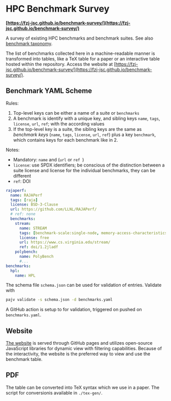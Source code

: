# HPC Benchmark Survey

**[https://fzj-jsc.github.io/benchmark-survey/](https://fzj-jsc.github.io/benchmark-survey/)**

A survey of existing HPC benchmarks and benchmark suites. See also [benchmark taxonomy](https://github.com/LLNL/benchmark-taxonomy).

The list of benchmarks collected here in a machine-readable manner is transformed into tables, like a TeX table for a paper or an interactive table hosted within the repository. Access the website at [https://fzj-jsc.github.io/benchmark-survey/](https://fzj-jsc.github.io/benchmark-survey/).

## Benchmark YAML Scheme

Rules: 

1. Top-level keys can be either a name of a suite or `benchmarks`
2. A benchmark is identify with a unique key, and sibling keys `name`, `tags`, `license`, `url`, `ref`; with the according values
3. If the top-level key is a suite, the sibling keys are the same as _benchmark keys_ (`name`, `tags`, `license`, `url`, `ref`) plus a key `benchmark`, which contains keys for each benchmark like in 2.

Notes:

* Mandatory: `name` and (`url` or `ref `)
* `license`: use SPDX identifiers; be conscious of the distinction between a suite license and license for the individual benchmarks, they can be different
* `ref`: DOI


```yaml
rajaperf:
  name: RAJAPerf
  tags: [raja]
  license: BSD-3-Clause
  url: https://github.com/LLNL/RAJAPerf/
  # ref: none
  benchmarks:
    stream:
      name: STREAM
      tags: [benchmark-scale:single-node, memory-access-characteristics:regular-memory-access, programming-language:c]  # inline lists are a little more space-efficient
      license: free
      url: https://www.cs.virginia.edu/stream/
      ref: doi/1.2jladf
    polybench:
      name: PolyBench
      #...
benchmarks:
  hpl:
    name: HPL
```

The schema file `schema.json` can be used for validation of entries. Validate with

```bash
pajv validate -s schema.json -d benchmarks.yaml
```

A GitHub action is setup to for validation, triggered on pushed on `benchmarks.yaml`.

## Website

[The website](https://fzj-jsc.github.io/benchmark-survey/) is served through GitHub pages and utilizes open-source JavaScript libraries for dynamic view with filtering capabilities. Because of the interactivity, the website is the preferred way to view and use the benchmark table.

## PDF

The table can be converted into TeX syntax which we use in a paper. The script for conversionis available in `./tex-gen/`.